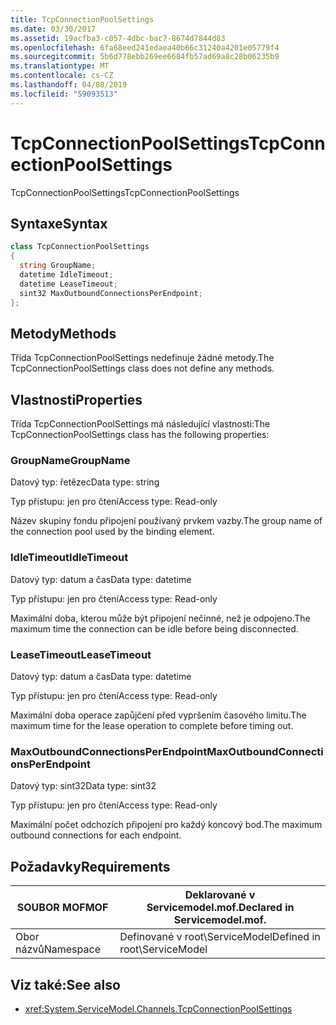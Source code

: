 ```yaml
---
title: TcpConnectionPoolSettings
ms.date: 03/30/2017
ms.assetid: 19acfba3-c057-4dbc-bac7-8674d7844d83
ms.openlocfilehash: 6fa68eed241edaea40b66c31240a4201e05779f4
ms.sourcegitcommit: 5b6d778ebb269ee6684fb57ad69a8c28b06235b9
ms.translationtype: MT
ms.contentlocale: cs-CZ
ms.lasthandoff: 04/08/2019
ms.locfileid: "59093513"
---
```

# <a name="tcpconnectionpoolsettings"></a><span data-ttu-id="303b9-102">TcpConnectionPoolSettings</span><span class="sxs-lookup"><span data-stu-id="303b9-102">TcpConnectionPoolSettings</span></span>
<span data-ttu-id="303b9-103">TcpConnectionPoolSettings</span><span class="sxs-lookup"><span data-stu-id="303b9-103">TcpConnectionPoolSettings</span></span>  
  
## <a name="syntax"></a><span data-ttu-id="303b9-104">Syntaxe</span><span class="sxs-lookup"><span data-stu-id="303b9-104">Syntax</span></span>  
  
```csharp
class TcpConnectionPoolSettings  
{  
  string GroupName;  
  datetime IdleTimeout;  
  datetime LeaseTimeout;  
  sint32 MaxOutboundConnectionsPerEndpoint;  
};  
```  
  
## <a name="methods"></a><span data-ttu-id="303b9-105">Metody</span><span class="sxs-lookup"><span data-stu-id="303b9-105">Methods</span></span>  
 <span data-ttu-id="303b9-106">Třída TcpConnectionPoolSettings nedefinuje žádné metody.</span><span class="sxs-lookup"><span data-stu-id="303b9-106">The TcpConnectionPoolSettings class does not define any methods.</span></span>  
  
## <a name="properties"></a><span data-ttu-id="303b9-107">Vlastnosti</span><span class="sxs-lookup"><span data-stu-id="303b9-107">Properties</span></span>  
 <span data-ttu-id="303b9-108">Třída TcpConnectionPoolSettings má následující vlastnosti:</span><span class="sxs-lookup"><span data-stu-id="303b9-108">The TcpConnectionPoolSettings class has the following properties:</span></span>  
  
### <a name="groupname"></a><span data-ttu-id="303b9-109">GroupName</span><span class="sxs-lookup"><span data-stu-id="303b9-109">GroupName</span></span>  
 <span data-ttu-id="303b9-110">Datový typ: řetězec</span><span class="sxs-lookup"><span data-stu-id="303b9-110">Data type: string</span></span>  
  
 <span data-ttu-id="303b9-111">Typ přístupu: jen pro čtení</span><span class="sxs-lookup"><span data-stu-id="303b9-111">Access type: Read-only</span></span>  
  
 <span data-ttu-id="303b9-112">Název skupiny fondu připojení používaný prvkem vazby.</span><span class="sxs-lookup"><span data-stu-id="303b9-112">The group name of the connection pool used by the binding element.</span></span>  
  
### <a name="idletimeout"></a><span data-ttu-id="303b9-113">IdleTimeout</span><span class="sxs-lookup"><span data-stu-id="303b9-113">IdleTimeout</span></span>  
 <span data-ttu-id="303b9-114">Datový typ: datum a čas</span><span class="sxs-lookup"><span data-stu-id="303b9-114">Data type: datetime</span></span>  
  
 <span data-ttu-id="303b9-115">Typ přístupu: jen pro čtení</span><span class="sxs-lookup"><span data-stu-id="303b9-115">Access type: Read-only</span></span>  
  
 <span data-ttu-id="303b9-116">Maximální doba, kterou může být připojení nečinné, než je odpojeno.</span><span class="sxs-lookup"><span data-stu-id="303b9-116">The maximum time the connection can be idle before being disconnected.</span></span>  
  
### <a name="leasetimeout"></a><span data-ttu-id="303b9-117">LeaseTimeout</span><span class="sxs-lookup"><span data-stu-id="303b9-117">LeaseTimeout</span></span>  
 <span data-ttu-id="303b9-118">Datový typ: datum a čas</span><span class="sxs-lookup"><span data-stu-id="303b9-118">Data type: datetime</span></span>  
  
 <span data-ttu-id="303b9-119">Typ přístupu: jen pro čtení</span><span class="sxs-lookup"><span data-stu-id="303b9-119">Access type: Read-only</span></span>  
  
 <span data-ttu-id="303b9-120">Maximální doba operace zapůjčení před vypršením časového limitu.</span><span class="sxs-lookup"><span data-stu-id="303b9-120">The maximum time for the lease operation to complete before timing out.</span></span>  
  
### <a name="maxoutboundconnectionsperendpoint"></a><span data-ttu-id="303b9-121">MaxOutboundConnectionsPerEndpoint</span><span class="sxs-lookup"><span data-stu-id="303b9-121">MaxOutboundConnectionsPerEndpoint</span></span>  
 <span data-ttu-id="303b9-122">Datový typ: sint32</span><span class="sxs-lookup"><span data-stu-id="303b9-122">Data type: sint32</span></span>  
  
 <span data-ttu-id="303b9-123">Typ přístupu: jen pro čtení</span><span class="sxs-lookup"><span data-stu-id="303b9-123">Access type: Read-only</span></span>  
  
 <span data-ttu-id="303b9-124">Maximální počet odchozích připojení pro každý koncový bod.</span><span class="sxs-lookup"><span data-stu-id="303b9-124">The maximum outbound connections for each endpoint.</span></span>  
  
## <a name="requirements"></a><span data-ttu-id="303b9-125">Požadavky</span><span class="sxs-lookup"><span data-stu-id="303b9-125">Requirements</span></span>  
  
|<span data-ttu-id="303b9-126">SOUBOR MOF</span><span class="sxs-lookup"><span data-stu-id="303b9-126">MOF</span></span>|<span data-ttu-id="303b9-127">Deklarované v Servicemodel.mof.</span><span class="sxs-lookup"><span data-stu-id="303b9-127">Declared in Servicemodel.mof.</span></span>|  
|---------|-----------------------------------|  
|<span data-ttu-id="303b9-128">Obor názvů</span><span class="sxs-lookup"><span data-stu-id="303b9-128">Namespace</span></span>|<span data-ttu-id="303b9-129">Definované v root\ServiceModel</span><span class="sxs-lookup"><span data-stu-id="303b9-129">Defined in root\ServiceModel</span></span>|  
  
## <a name="see-also"></a><span data-ttu-id="303b9-130">Viz také:</span><span class="sxs-lookup"><span data-stu-id="303b9-130">See also</span></span>

- <xref:System.ServiceModel.Channels.TcpConnectionPoolSettings>
